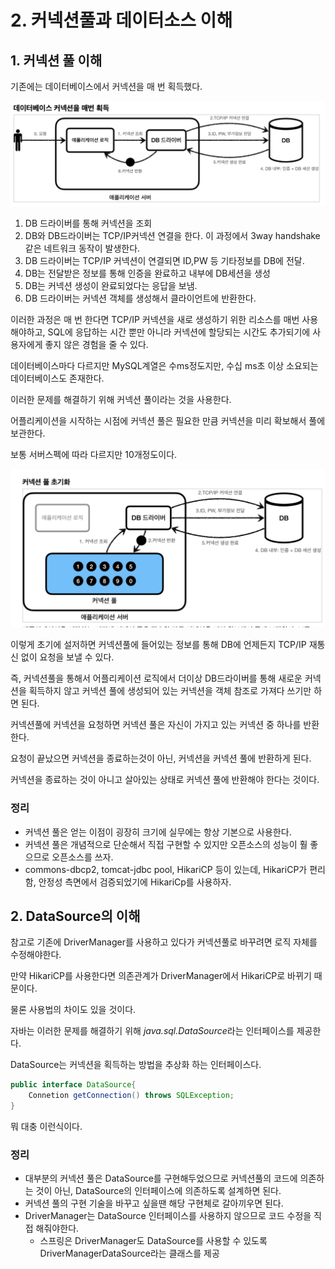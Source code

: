 # 2. 커넥션풀과 데이터소스 이해

## 1. 커넥션 풀 이해

기존에는 데이터베이스에서 커넥션을 매 번 획득했다.

![](../img/초기db커넥션.png)  

1. DB 드라이버를 통해 커넥션을 조회
2. DB와 DB드라이버는 TCP/IP커넥션 연결을 한다. 이 과정에서 3way handshake같은 네트워크 동작이 발생한다.
3. DB 드라이버는 TCP/IP 커넥션이 연결되면 ID,PW 등 기타정보를 DB에 전달.
4. DB는 전달받은 정보를 통해 인증을 완료하고 내부에 DB세션을 생성
5. DB는 커넥션 생성이 완료되었다는 응답을 보냄.
6. DB 드라이버는 커넥션 객체를 생성해서 클라이언트에 반환한다.

이러한 과정은 매 번 한다면 TCP/IP 커넥션을 새로 생성하기 위한 리소스를 매번 사용해야하고, SQL에 응답하는 시간 뿐만 아니라 커넥션에 할당되는 시간도 추가되기에 사용자에게 좋지 않은 경험을 줄 수 있다.

데이터베이스마다 다르지만 MySQL계열은 수ms정도지만, 수십 ms초 이상 소요되는 데이터베이스도 존재한다.

이러한 문제를 해결하기 위해 커넥션 풀이라는 것을 사용한다.

어플리케이션을 시작하는 시점에 커넥션 풀은 필요한 만큼 커넥션을 미리 확보해서 풀에 보관한다.

보통 서버스펙에 따라 다르지만 10개정도이다.

![](../img/connectPOOL.png)  

이렇게 초기에 설저하면 커넥션풀에 들어있는 정보를 통해 DB에 언제든지 TCP/IP 재통신 없이 요청을 보낼 수 있다.

즉, 커넥션풀을 통해서 어플리케이션 로직에서 더이상 DB드라이버를 통해 새로운 커넥션을 획득하지 않고 커넥션 풀에 생성되어 있는 커넥션을 객체 참조로 가져다 쓰기만 하면 된다.

커넥션풀에 커넥션을 요청하면 커넥션 풀은 자신이 가지고 있는 커넥션 중 하나를 반환한다.

요청이 끝났으면 커넥션을 종료하는것이 아닌, 커넥션을 커넥션 풀에 반환하게 된다. 

커넥션을 종료하는 것이 아니고 살아있는 상태로 커넥션 풀에 반환해야 한다는 것이다.



### 정리

- 커넥션 풀은 얻는 이점이 굉장히 크기에 실무에는 항상 기본으로 사용한다.
- 커넥션 풀은 개념적으로 단순해서 직접 구현할 수 있지만 오픈소스의 성능이 훨 좋으므로 오픈소스를 쓰자.
- commons-dbcp2, tomcat-jdbc pool, HikariCP 등이 있는데, HikariCP가 편리함, 안정성 측면에서 검증되었기에 HikariCp를 사용하자.

## 2. DataSource의 이해

참고로 기존에 DriverManager를 사용하고 있다가 커넥션풀로 바꾸려면 로직 자체를 수정해야한다.

만약 HikariCP를 사용한다면 의존관계가 DriverManager에서 HikariCP로 바뀌기 때문이다.

물론 사용법의 차이도 있을 것이다.

자바는 이러한 문제를 해결하기 위해 *java.sql.DataSource*라는 인터페이스를 제공한다.

DataSource는 커넥션을 획득하는 방법을 추상화 하는 인터페이스다.

```java
public interface DataSource{
    Connetion getConnection() throws SQLException;
}
```

뭐 대충 이런식이다.

### 정리

- 대부분의 커넥션 풀은 DataSource를 구현해두었으므로 커넥션풀의 코드에 의존하는 것이 아닌, DataSource의 인터페이스에 의존하도록 설계하면 된다.
- 커넥션 풀의 구현 기술을 바꾸고 싶을땐 해당 구현체로 갈아끼우면 된다.
- DriverManager는 DataSource 인터페이스를 사용하지 않으므로 코드 수정을 직접 해줘야한다. 
  - 스프링은 DriverManager도 DataSource를 사용할 수 있도록 DriverManagerDataSource라는 클래스를 제공
